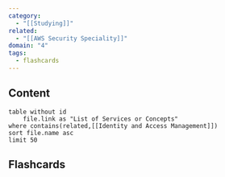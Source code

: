 ```yaml
---
category:
  - "[[Studying]]"
related:
  - "[[AWS Security Speciality]]"
domain: "4"
tags:
  - flashcards
---
```

## Content

```dataview
table without id
	file.link as "List of Services or Concepts"
where contains(related,[[Identity and Access Management]])
sort file.name asc
limit 50
```

## Flashcards

